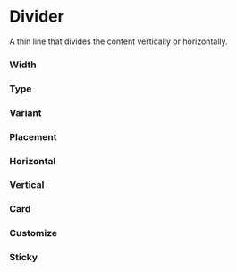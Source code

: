 # Divider

A thin line that divides the content vertically or horizontally.

<Playground />

<Usage />

<Api />

<GlobalConfig />

<Examples />

### Width

<Example value="width" />

### Type

<Example value="type" />

### Variant

<Example value="variant" />

### Placement

<Example value="placement" />

### Horizontal

<Example value="horizontal" />

### Vertical

<Example value="vertical" />

### Card

<Example value="card" />

### Customize

<Example value="customize" />

### Sticky

<Example value="sticky" />

<LastModified />
